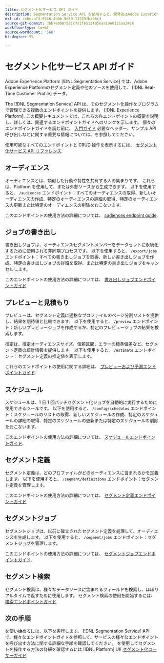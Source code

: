```yaml
---
title: セグメント化サービス API ガイド
description: Segmentation Service API を使用すると、開発者はAdobe Experience Platformでセグメント化操作をプログラムで管理できます。 このガイドに従って、API を使用した主な操作の実行方法を学習します。
exl-id: cebecaf3-9746-4b0b-9c50-11789fba66c3
source-git-commit: dbb7e0987521c7a2f6512f05eaa19e0121aa34c6
workflow-type: tm+mt
source-wordcount: '560'
ht-degree: 5%

---
```


# セグメント化サービス API ガイド

Adobe Experience Platform [!DNL Segmentation Service] では、Adobe Experience Platformのセグメント定義や他のソースを使用して、 [!DNL Real-Time Customer Profile] データ。

The [!DNL Segmentation Service] API は、でのセグメント化操作をプログラムで管理できる複数のエンドポイントを提供します。 [!DNL Experience Platform]. この概要ドキュメントでは、これらの各エンドポイントの概要を説明し、詳しくは、関連するエンドポイントガイドへのリンクを示します。 個々のエンドポイントガイドを読む前に、 [入門ガイド](./getting-started.md) 必要なヘッダー、サンプル API 呼び出しなどに関する重要な情報については、を参照してください。

使用可能なすべてのエンドポイントと CRUD 操作を表示するには、 [セグメント化サービス API リファレンス](https://www.adobe.io/experience-platform-apis/references/segmentation/).

## オーディエンス

オーディエンスとは、類似した行動や特性を共有する人の集まりです。 これらは、Platform を使用して、または外部ソースから生成できます。 以下を使用すると、 `/audiences` エンドポイント：すべてのオーディエンスの取得、新しいオーディエンスの作成、特定のオーディエンスの詳細の取得、特定のオーディエンスの更新または特定のオーディエンスの削除をおこないます。

このエンドポイントの使用方法の詳細については、 [audiences endpoint guide](./audiences.md).

## ジョブの書き出し

書き出しジョブは、オーディエンスセグメントメンバーをデータセットに永続化するために使用される非同期プロセスです。 以下を使用すると、 `/export/jobs` エンドポイント：すべての書き出しジョブを取得、新しい書き出しジョブを作成、特定の書き出しジョブの詳細を取得、または特定の書き出しジョブをキャンセルします。

このエンドポイントの使用方法の詳細については、 [書き出しジョブエンドポイントガイド](./export-jobs.md).

## プレビューと見積もり

プレビューは、セグメント定義に適格なプロファイルのページ分割リストを提供し、結果を期待値と比較できます。 以下を使用すると、 `/preview` エンドポイント：新しいプレビュージョブを作成するか、特定のプレビュージョブの結果を検索します。

推定は、推定オーディエンスサイズ、信頼区間、エラーの標準偏差など、セグメント定義の統計情報を提供します。 以下を使用すると、 `/estimate` エンドポイント：セグメント定義の推定値を表示します。

これらのエンドポイントの使用に関する詳細は、 [プレビューおよび予測エンドポイントガイド](./previews-and-estimates.md).

## スケジュール

スケジュールは、1 日 1 回バッチセグメント化ジョブを自動的に実行するために使用できるツールです。 以下を使用すると、 `/config/schedules` エンドポイント：スケジュールのリストの取得、新しいスケジュールの作成、特定のスケジュールの詳細の取得、特定のスケジュールの更新または特定のスケジュールの削除をおこないます。

このエンドポイントの使用方法の詳細については、 [スケジュールエンドポイントガイド](./schedules.md).

## セグメント定義

セグメント定義は、どのプロファイルがどのオーディエンスに含まれるかを定義します。 以下を使用すると、 `/segment/definitions` エンドポイント：セグメント定義を管理します。

このエンドポイントの使用方法の詳細については、 [セグメント定義エンドポイントガイド](./segment-definitions.md).

## セグメントジョブ

セグメントジョブは、以前に確立されたセグメント定義を処理して、オーディエンスを生成します。 以下を使用すると、 `/segment/jobs` エンドポイント：セグメントジョブを管理します。

このエンドポイントの使用方法の詳細については、 [セグメントジョブエンドポイントガイド](./segment-jobs.md).

## セグメント検索

セグメント検索は、様々なデータソースに含まれるフィールドを検索し、ほぼリアルタイムで返すために使用します。 セグメント検索の使用を開始するには、 [検索エンドポイントガイド](segment-search.md)

## 次の手順

を使い始めるには、以下を実行します。 [!DNL Segmentation Service] API で、様々なエンドポイントガイドを参照して、サービスの様々なエンドポイントを呼び出す方法に関する詳細な手順を確認してください。 を使用してセグメントを操作する方法の詳細を確認するには [!DNL Platform] UI( [セグメント化ユーザーガイド](../ui/overview.md).
